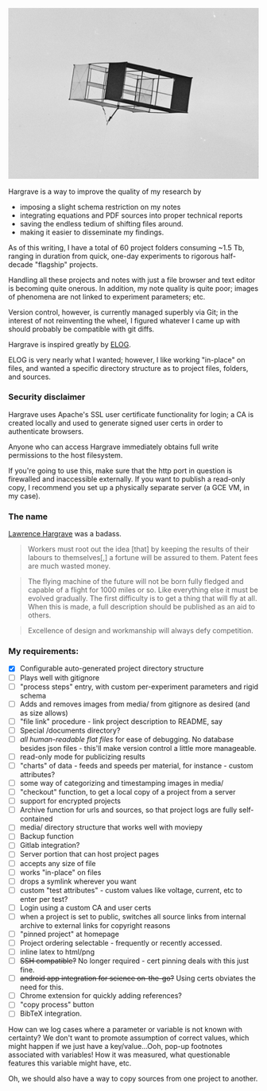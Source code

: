 ![](/kite_1.png)

Hargrave is a way to improve the quality of my research by
- imposing a slight schema restriction on my notes
- integrating equations and PDF sources into proper technical reports
- saving the endless tedium of shifting files around.
- making it easier to disseminate my findings.

As of this writing, I have a total of 60 project folders consuming ~1.5 Tb, ranging in duration from quick, one-day experiments to rigorous half-decade "flagship" projects.

Handling all these projects and notes with just a file browser and text editor is becoming quite onerous. In addition, my note quality is quite poor; images of phenomena are not linked to experiment parameters; etc.

Version control, however, is currently managed superbly via Git; in the interest of not reinventing the wheel, I figured whatever I came up with should probably be compatible with git diffs.

Hargrave is inspired greatly by [ELOG](https://elog.psi.ch/elog/).

ELOG is very nearly what I wanted; however, I like working "in-place" on files, and wanted a
specific directory structure as to project files, folders, and sources.

### Security disclaimer

Hargrave uses Apache's SSL user certificate functionality for login; a CA is created locally and used to generate signed user certs in order to authenticate browsers.

Anyone who can access Hargrave immediately obtains full write permissions to the host filesystem.

If you're going to use this, make sure that the http port in question is firewalled and inaccessible externally. If you want to publish a read-only copy, I recommend you set up a physically separate server (a GCE VM, in my case).

### The name

[Lawrence Hargrave]( https://en.wikipedia.org/wiki/Lawrence_Hargrave) was a badass.

>  Workers must root out the idea [that] by keeping the results of their labours to themselves[,] a fortune will be assured to them. Patent fees are much wasted money.

>  The flying machine of the future will not be born fully fledged and capable of a flight for 1000 miles or so. Like everything else it must be evolved gradually. The first difficulty is to get a thing that will fly at all. When this is made, a full description should be published as an aid to others.

>  Excellence of design and workmanship will always defy competition.

### My requirements:

- [x] Configurable auto-generated project directory structure
- [ ] Plays well with gitignore
- [ ] "process steps" entry, with custom per-experiment parameters and rigid schema
- [ ] Adds and removes images from media/ from gitignore as desired (and as size allows)
- [ ] "file link" procedure - link project description to README, say
- [ ] Special /documents directory?
- [ ] *all human-readable flat files* for ease of debugging. No database besides json files - this'll make version control a little more manageable.
- [ ] read-only mode for publicizing results
- [ ] "charts" of data - feeds and speeds per material, for instance - custom attributes?
- [ ] some way of categorizing and timestamping images in media/
- [ ] "checkout" function, to get a local copy of a project from a server
- [ ] support for encrypted projects
- [ ] Archive function for urls and sources, so that project logs are fully self-contained
- [ ] media/ directory structure that works well with moviepy
- [ ] Backup function
- [ ] Gitlab integration?
- [ ] Server portion that can host project pages
- [ ] accepts any size of file
- [ ] works "in-place" on files
- [ ] drops a symlink wherever you want
- [ ] custom "test attributes" - custom values like voltage, current, etc to enter per test?
- [ ] Login using a custom CA and user certs
- [ ] when a project is set to public, switches all source links from internal archive to external links for copyright reasons
- [ ] "pinned project" at homepage
- [ ] Project ordering selectable - frequently or recently accessed.
- [ ] inline latex to html/png
- [ ] ~~SSH compatible?~~ No longer required - cert pinning deals with this just fine.
- [ ] ~~android app integration for science on-the-go?~~ Using certs obviates the need for this.
- [ ] Chrome extension for quickly adding references?
- [ ] "copy process" button
- [ ] BibTeX integration.

How can we log cases where a parameter or variable is not known with certainty?
We don't want to promote assumption of correct values, which might happen
if we just have a key/value...Ooh, pop-up footnotes associated with variables!
How it was measured, what questionable features this variable might have, etc.

Oh, we should also have a way to copy sources from one project to another.
